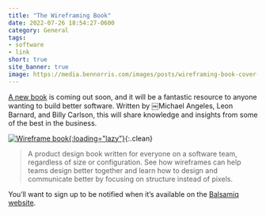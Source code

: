 ```yaml
---
title: "The Wireframing Book"
date: 2022-07-26 18:54:27-0600
category: General
tags:
- software
- link
short: true
site_banner: true
image: https://media.bennorris.com/images/posts/wireframing-book-cover-sticky-note.png
---
```


[A new book](https://balsamiq.com/learn/wireframing-book/) is coming out soon, and it will be a fantastic resource to anyone wanting to build better software. Written by ￼Michael Angeles, Leon Barnard, and Billy Carlson, this will share knowledge and insights from some of the best in the business.

[![Wireframe book](https://media.bennorris.com/images/posts/wireframing-book-cover-sticky-note.png){:loading="lazy"}](https://balsamiq.com/learn/wireframing-book/){:.clean}

> A product design book written for everyone on a software team, regardless of size or configuration. See how wireframes can help teams design better together and learn how to design and communicate better by focusing on structure instead of pixels.

You’ll want to sign up to be notified when it’s available on the [Balsamiq website](https://balsamiq.com/learn/wireframing-book/).
